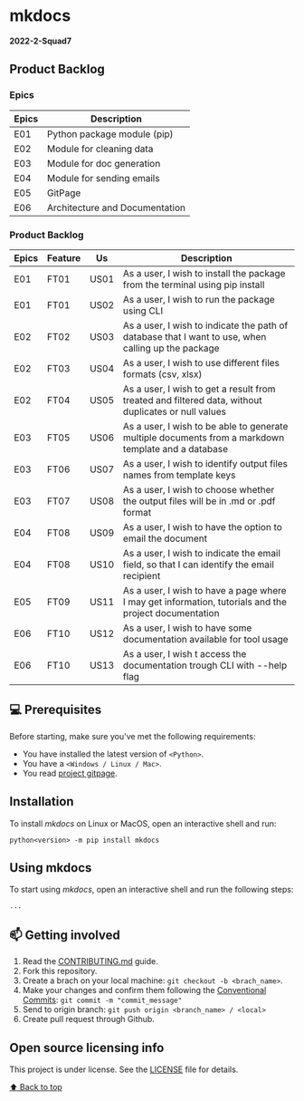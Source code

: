 # mkdocs

**2022-2-Squad7**

## Product Backlog

### Epics

| **Epics** | **Description**                       |
| ------ | ------------------------------- |
| E01    | Python package module (pip)     |
| E02    | Module for cleaning data        |
| E03    | Module for doc generation       |
| E04    | Module for sending emails       |
| E05    | GitPage                         |
| E06    | Architecture and Documentation  |

### Product Backlog

| **Epics** | **Feature** | **Us** | **Description**                                                                                                     |
| --------- | ----------- | ------ | ----------------------------------------------------------------------------------------------------------------- |
| E01       | FT01        | US01   | As a user, I wish to install the package from the terminal using pip install                                      |
| E01       | FT01        | US02   | As a user, I wish to run the package using CLI                                                              |
| E02       | FT02        | US03   | As a user, I wish to indicate the path of database that I want to use, when calling up the package                |
| E02       | FT03        | US04   | As a user, I wish to use different files formats (csv, xlsx)                            |
| E02       | FT04        | US05   | As a user, I wish to get a result from treated and filtered data, without duplicates or null values |
| E03       | FT05        | US06   | As a user, I wish to be able to generate multiple documents from a markdown template and a database      |
| E03       | FT06        | US07   | As a user, I wish to identify output files names from template keys  |
| E03       | FT07        | US08   | As a user, I wish to choose whether the output files will be in .md or .pdf format                       |
| E04       | FT08        | US09   | As a user, I wish to have the option to email the document                                                 |
| E04       | FT08        | US10   | As a user, I wish to indicate the email field, so that I can identify the email recipient                     |
| E05       | FT09        | US11   | As a user, I wish to have a page where I may get information, tutorials and the project documentation            |
| E06       | FT10        | US12   | As a user, I wish to have some documentation available for tool usage                                          |
| E06       | FT10        | US13   | As a user, I wish t access the documentation trough CLI with --help flag                                                 |


## 💻 Prerequisites

Before starting, make sure you've met the following requirements:
* You have installed the latest version of `<Python>`.
* You have a `<Windows / Linux / Mac>`.
* You read [project gitpage](https://google.com).


## Installation

To install *mkdocs* on Linux or MacOS, open an interactive shell and run:
```
python<version> -m pip install mkdocs
```

## Using mkdocs

To start using *mkdocs*, open an interactive shell and run the following steps:
```
...
```


## 📫 Getting involved
1. Read the [CONTRIBUTING.md]() guide.
2. Fork this repository.
3. Create a brach on your local machine: `git checkout -b <brach_name>`.
4. Make your changes and confirm them following the [Conventional Commits](https://www.conventionalcommits.org/en/v1.0.0/): `git commit -m "commit_message"`
5. Send to origin branch: `git push origin <branch_name> / <local>`
6. Create pull request through Github.


## Open source licensing info

This project is under license. See the [LICENSE](https://github.com/fga-eps-mds/2022-2-Squad07/blob/readme/LICENSE) file for details.

[⬆ Back to top](#mkdocs)<br>
